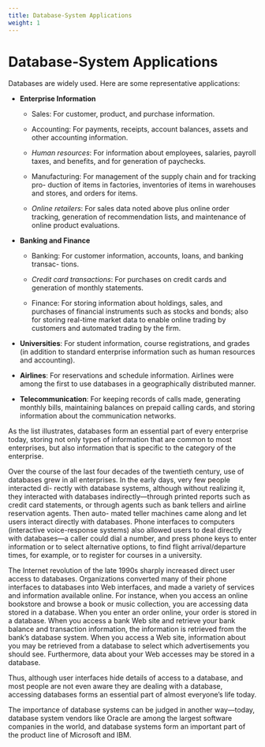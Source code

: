 ```yaml
---
title: Database-System Applications
weight: 1
---
```


# Database-System Applications

Databases are widely used. Here are some representative applications:

- **Enterprise Information**

    - Sales: For customer, product, and purchase information.

    - Accounting: For payments, receipts, account balances, assets and other accounting information.

    - _Human resources_: For information about employees, salaries, payroll taxes, and benefits, and for generation of paychecks.

    - Manufacturing: For management of the supply chain and for tracking pro- duction of items in factories, inventories of items in warehouses and stores, and orders for items.

    - _Online retailers_: For sales data noted above plus online order tracking, generation of recommendation lists, and maintenance of online product evaluations.

- **Banking and Finance**

    - Banking: For customer information, accounts, loans, and banking transac- tions.

    - _Credit card transactions_: For purchases on credit cards and generation of monthly statements.

    - Finance: For storing information about holdings, sales, and purchases of financial instruments such as stocks and bonds; also for storing real-time market data to enable online trading by customers and automated trading by the firm.

- **Universities**: For student information, course registrations, and grades (in addition to standard enterprise information such as human resources and accounting).

- **Airlines**: For reservations and schedule information. Airlines were among the first to use databases in a geographically distributed manner.

- **Telecommunication**: For keeping records of calls made, generating monthly bills, maintaining balances on prepaid calling cards, and storing information about the communication networks.

As the list illustrates, databases form an essential part of every enterprise today, storing not only types of information that are common to most enterprises, but also information that is specific to the category of the enterprise.

Over the course of the last four decades of the twentieth century, use of databases grew in all enterprises. In the early days, very few people interacted di- rectly with database systems, although without realizing it, they interacted with databases indirectly—through printed reports such as credit card statements, or through agents such as bank tellers and airline reservation agents. Then auto- mated teller machines came along and let users interact directly with databases. Phone interfaces to computers (interactive voice-response systems) also allowed users to deal directly with databases—a caller could dial a number, and press phone keys to enter information or to select alternative options, to find flight  arrival/departure times, for example, or to register for courses in a university.

The Internet revolution of the late 1990s sharply increased direct user access to databases. Organizations converted many of their phone interfaces to databases into Web interfaces, and made a variety of services and information available online. For instance, when you access an online bookstore and browse a book or music collection, you are accessing data stored in a database. When you enter an order online, your order is stored in a database. When you access a bank Web site and retrieve your bank balance and transaction information, the information is retrieved from the bank’s database system. When you access a Web site, information about you may be retrieved from a database to select which advertisements you should see. Furthermore, data about your Web accesses may be stored in a database.

Thus, although user interfaces hide details of access to a database, and most people are not even aware they are dealing with a database, accessing databases forms an essential part of almost everyone’s life today.

The importance of database systems can be judged in another way—today, database system vendors like Oracle are among the largest software companies in the world, and database systems form an important part of the product line of Microsoft and IBM.

